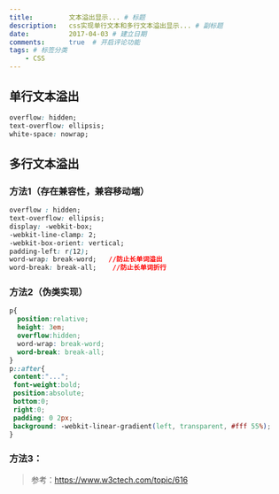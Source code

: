 ```yaml
---
title:         文本溢出显示... # 标题
description:   css实现单行文本和多行文本溢出显示... # 副标题
date:          2017-04-03 # 建立日期
comments:      true  # 开启评论功能
tags: # 标签分类
    - CSS
---
```



## 单行文本溢出
```css
overflow: hidden;
text-overflow: ellipsis;
white-space: nowrap;
```

## 多行文本溢出
### 方法1（存在兼容性，兼容移动端）
```css
overflow : hidden;
text-overflow: ellipsis;
display: -webkit-box;
-webkit-line-clamp: 2;
-webkit-box-orient: vertical;
padding-left: r(12);
word-wrap: break-word;   //防止长单词溢出
word-break: break-all;    //防止长单词折行
```

### 方法2（伪类实现）
```css
p{
  position:relative;
  height: 3em;
  overflow:hidden;
  word-wrap: break-word;
  word-break: break-all;
}
p::after{
 content:"...";
 font-weight:bold;
 position:absolute;
 bottom:0;
 right:0;
 padding: 0 2px;
 background: -webkit-linear-gradient(left, transparent, #fff 55%);
}
```

### 方法3：
>参考：https://www.w3ctech.com/topic/616
